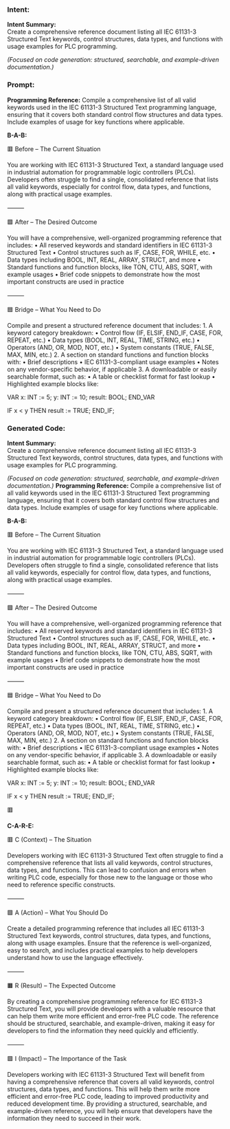 ### Intent:
**Intent Summary:**  
Create a comprehensive reference document listing all IEC 61131-3 Structured Text keywords, control structures, data types, and functions with usage examples for PLC programming.  

*(Focused on code generation: structured, searchable, and example-driven documentation.)*

### Prompt:
**Programming Reference:**
Compile a comprehensive list of all valid keywords used in the IEC 61131-3 Structured Text programming language, ensuring that it covers both standard control flow structures and data types. Include examples of usage for key functions where applicable.

**B-A-B:**

🟥 Before – The Current Situation

You are working with IEC 61131-3 Structured Text, a standard language used in industrial automation for programmable logic controllers (PLCs). Developers often struggle to find a single, consolidated reference that lists all valid keywords, especially for control flow, data types, and functions, along with practical usage examples.

⸻

🟩 After – The Desired Outcome

You will have a comprehensive, well-organized programming reference that includes:
	•	All reserved keywords and standard identifiers in IEC 61131-3 Structured Text
	•	Control structures such as IF, CASE, FOR, WHILE, etc.
	•	Data types including BOOL, INT, REAL, ARRAY, STRUCT, and more
	•	Standard functions and function blocks, like TON, CTU, ABS, SQRT, with example usages
	•	Brief code snippets to demonstrate how the most important constructs are used in practice

⸻

🟦 Bridge – What You Need to Do

Compile and present a structured reference document that includes:
	1.	A keyword category breakdown:
	•	Control flow (IF, ELSIF, END_IF, CASE, FOR, REPEAT, etc.)
	•	Data types (BOOL, INT, REAL, TIME, STRING, etc.)
	•	Operators (AND, OR, MOD, NOT, etc.)
	•	System constants (TRUE, FALSE, MAX, MIN, etc.)
	2.	A section on standard functions and function blocks with:
	•	Brief descriptions
	•	IEC 61131-3-compliant usage examples
	•	Notes on any vendor-specific behavior, if applicable
	3.	A downloadable or easily searchable format, such as:
	•	A table or checklist format for fast lookup
	•	Highlighted example blocks like:

 VAR
  x: INT := 5;
  y: INT := 10;
  result: BOOL;
END_VAR

IF x < y THEN
  result := TRUE;
END_IF;

### Generated Code:
**Intent Summary:**  
Create a comprehensive reference document listing all IEC 61131-3 Structured Text keywords, control structures, data types, and functions with usage examples for PLC programming.  

*(Focused on code generation: structured, searchable, and example-driven documentation.)*
**Programming Reference:**
Compile a comprehensive list of all valid keywords used in the IEC 61131-3 Structured Text programming language, ensuring that it covers both standard control flow structures and data types. Include examples of usage for key functions where applicable.

**B-A-B:**

🟥 Before – The Current Situation

You are working with IEC 61131-3 Structured Text, a standard language used in industrial automation for programmable logic controllers (PLCs). Developers often struggle to find a single, consolidated reference that lists all valid keywords, especially for control flow, data types, and functions, along with practical usage examples.

⸻

🟩 After – The Desired Outcome

You will have a comprehensive, well-organized programming reference that includes:
	•	All reserved keywords and standard identifiers in IEC 61131-3 Structured Text
	•	Control structures such as IF, CASE, FOR, WHILE, etc.
	•	Data types including BOOL, INT, REAL, ARRAY, STRUCT, and more
	•	Standard functions and function blocks, like TON, CTU, ABS, SQRT, with example usages
	•	Brief code snippets to demonstrate how the most important constructs are used in practice

⸻

🟦 Bridge – What You Need to Do

Compile and present a structured reference document that includes:
	1.	A keyword category breakdown:
	•	Control flow (IF, ELSIF, END_IF, CASE, FOR, REPEAT, etc.)
	•	Data types (BOOL, INT, REAL, TIME, STRING, etc.)
	•	Operators (AND, OR, MOD, NOT, etc.)
	•	System constants (TRUE, FALSE, MAX, MIN, etc.)
	2.	A section on standard functions and function blocks with:
	•	Brief descriptions
	•	IEC 61131-3-compliant usage examples
	•	Notes on any vendor-specific behavior, if applicable
	3.	A downloadable or easily searchable format, such as:
	•	A table or checklist format for fast lookup
	•	Highlighted example blocks like:

 VAR
  x: INT := 5;
  y: INT := 10;
  result: BOOL;
END_VAR

IF x < y THEN
  result := TRUE;
END_IF;  

🟥

**C-A-R-E:**

🟥 C (Context) – The Situation

Developers working with IEC 61131-3 Structured Text often struggle to find a comprehensive reference that lists all valid keywords, control structures, data types, and functions. This can lead to confusion and errors when writing PLC code, especially for those new to the language or those who need to reference specific constructs.

⸻

🟩 A (Action) – What You Should Do

Create a detailed programming reference that includes all IEC 61131-3 Structured Text keywords, control structures, data types, and functions, along with usage examples. Ensure that the reference is well-organized, easy to search, and includes practical examples to help developers understand how to use the language effectively.

⸻

🟧 R (Result) – The Expected Outcome

By creating a comprehensive programming reference for IEC 61131-3 Structured Text, you will provide developers with a valuable resource that can help them write more efficient and error-free PLC code. The reference should be structured, searchable, and example-driven, making it easy for developers to find the information they need quickly and efficiently.

⸻

🟩 I (Impact) – The Importance of the Task

Developers working with IEC 61131-3 Structured Text will benefit from having a comprehensive reference that covers all valid keywords, control structures, data types, and functions. This will help them write more efficient and error-free PLC code, leading to improved productivity and reduced development time. By providing a structured, searchable, and example-driven reference, you will help ensure that developers have the information they need to succeed in their work.

